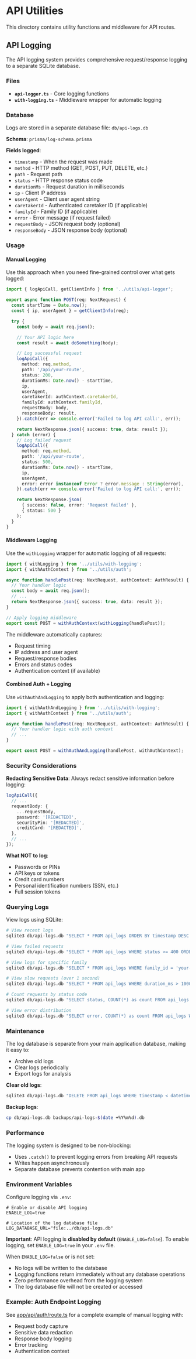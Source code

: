 # API Utilities

This directory contains utility functions and middleware for API routes.

## API Logging

The API logging system provides comprehensive request/response logging to a separate SQLite database.

### Files

- **`api-logger.ts`** - Core logging functions
- **`with-logging.ts`** - Middleware wrapper for automatic logging

### Database

Logs are stored in a separate database file: `db/api-logs.db`

**Schema**: `prisma/log-schema.prisma`

**Fields logged**:
- `timestamp` - When the request was made
- `method` - HTTP method (GET, POST, PUT, DELETE, etc.)
- `path` - Request path
- `status` - HTTP response status code
- `durationMs` - Request duration in milliseconds
- `ip` - Client IP address
- `userAgent` - Client user agent string
- `caretakerId` - Authenticated caretaker ID (if applicable)
- `familyId` - Family ID (if applicable)
- `error` - Error message (if request failed)
- `requestBody` - JSON request body (optional)
- `responseBody` - JSON response body (optional)

### Usage

#### Manual Logging

Use this approach when you need fine-grained control over what gets logged:

```typescript
import { logApiCall, getClientInfo } from '../utils/api-logger';

export async function POST(req: NextRequest) {
  const startTime = Date.now();
  const { ip, userAgent } = getClientInfo(req);

  try {
    const body = await req.json();

    // Your API logic here
    const result = await doSomething(body);

    // Log successful request
    logApiCall({
      method: req.method,
      path: '/api/your-route',
      status: 200,
      durationMs: Date.now() - startTime,
      ip,
      userAgent,
      caretakerId: authContext.caretakerId,
      familyId: authContext.familyId,
      requestBody: body,
      responseBody: result,
    }).catch(err => console.error('Failed to log API call:', err));

    return NextResponse.json({ success: true, data: result });
  } catch (error) {
    // Log failed request
    logApiCall({
      method: req.method,
      path: '/api/your-route',
      status: 500,
      durationMs: Date.now() - startTime,
      ip,
      userAgent,
      error: error instanceof Error ? error.message : String(error),
    }).catch(err => console.error('Failed to log API call:', err));

    return NextResponse.json(
      { success: false, error: 'Request failed' },
      { status: 500 }
    );
  }
}
```

#### Middleware Logging

Use the `withLogging` wrapper for automatic logging of all requests:

```typescript
import { withLogging } from '../utils/with-logging';
import { withAuthContext } from '../utils/auth';

async function handlePost(req: NextRequest, authContext: AuthResult) {
  // Your handler logic
  const body = await req.json();
  // ...
  return NextResponse.json({ success: true, data: result });
}

// Apply logging middleware
export const POST = withAuthContext(withLogging(handlePost));
```

The middleware automatically captures:
- Request timing
- IP address and user agent
- Request/response bodies
- Errors and status codes
- Authentication context (if available)

#### Combined Auth + Logging

Use `withAuthAndLogging` to apply both authentication and logging:

```typescript
import { withAuthAndLogging } from '../utils/with-logging';
import { withAuthContext } from '../utils/auth';

async function handlePost(req: NextRequest, authContext: AuthResult) {
  // Your handler logic with auth context
  // ...
}

export const POST = withAuthAndLogging(handlePost, withAuthContext);
```

### Security Considerations

**Redacting Sensitive Data**: Always redact sensitive information before logging:

```typescript
logApiCall({
  // ...
  requestBody: {
    ...requestBody,
    password: '[REDACTED]',
    securityPin: '[REDACTED]',
    creditCard: '[REDACTED]',
  },
  // ...
});
```

**What NOT to log**:
- Passwords or PINs
- API keys or tokens
- Credit card numbers
- Personal identification numbers (SSN, etc.)
- Full session tokens

### Querying Logs

View logs using SQLite:

```bash
# View recent logs
sqlite3 db/api-logs.db "SELECT * FROM api_logs ORDER BY timestamp DESC LIMIT 10;"

# View failed requests
sqlite3 db/api-logs.db "SELECT * FROM api_logs WHERE status >= 400 ORDER BY timestamp DESC;"

# View logs for specific family
sqlite3 db/api-logs.db "SELECT * FROM api_logs WHERE family_id = 'your-family-id';"

# View slow requests (over 1 second)
sqlite3 db/api-logs.db "SELECT * FROM api_logs WHERE duration_ms > 1000 ORDER BY duration_ms DESC;"

# Count requests by status code
sqlite3 db/api-logs.db "SELECT status, COUNT(*) as count FROM api_logs GROUP BY status ORDER BY count DESC;"

# View error distribution
sqlite3 db/api-logs.db "SELECT error, COUNT(*) as count FROM api_logs WHERE error IS NOT NULL GROUP BY error ORDER BY count DESC;"
```

### Maintenance

The log database is separate from your main application database, making it easy to:
- Archive old logs
- Clear logs periodically
- Export logs for analysis

**Clear old logs**:
```bash
sqlite3 db/api-logs.db "DELETE FROM api_logs WHERE timestamp < datetime('now', '-30 days');"
```

**Backup logs**:
```bash
cp db/api-logs.db backups/api-logs-$(date +%Y%m%d).db
```

### Performance

The logging system is designed to be non-blocking:
- Uses `.catch()` to prevent logging errors from breaking API requests
- Writes happen asynchronously
- Separate database prevents contention with main app

### Environment Variables

Configure logging via `.env`:

```env
# Enable or disable API logging
ENABLE_LOG=true

# Location of the log database file
LOG_DATABASE_URL="file:../db/api-logs.db"
```

**Important**: API logging is **disabled by default** (`ENABLE_LOG=false`). To enable logging, set `ENABLE_LOG=true` in your `.env` file.

When `ENABLE_LOG=false` or is not set:
- No logs will be written to the database
- Logging functions return immediately without any database operations
- Zero performance overhead from the logging system
- The log database file will not be created or accessed

### Example: Auth Endpoint Logging

See [app/api/auth/route.ts](../auth/route.ts) for a complete example of manual logging with:
- Request body capture
- Sensitive data redaction
- Response body logging
- Error tracking
- Authentication context
